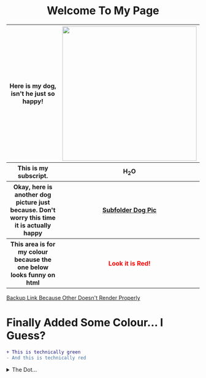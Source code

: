 <html>
  <h1 align="center"> Welcome To My Page</h1>
  <table>
    <tr>
      <th>Here is my dog, isn't he just so happy!</th>
      <th><img width="350" height="350" src="https://github.com/ctrottier10/Knes381/assets/157738786/f442b401-8a51-4915-8a91-ea338991a96e"></th>
    </tr>
    <tr>
      <th>This is my subscript.</th>
      <th>H<sub>2</sub>O</th>
    </tr>
    <tr>
      <th>Okay, here is another dog picture just because.
      Don't worry this time it is actually happy
      <th><a href="/Pictures/dog.png">Subfolder Dog Pic</a></th>
    </tr>
    <tr>
      <th>This area is for my colour because the one below looks funny on html</th>
      <th><p style="color:red;">Look it is Red!</p></th>
    </tr>
  </table>
</html>

[Backup Link Because Other Doesn't Render Properly](Pictures/dog.png)

<h1>Finally Added Some Colour... I Guess?</h1>

```diff
+ This is technically green
- And this is technically red
```

<details>
<summary>The Dot...</summary>

V&#x0307;O<sub>2</sub>

</details>
